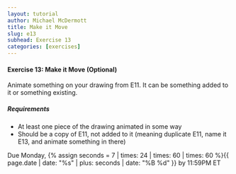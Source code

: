 ```yaml
---
layout: tutorial
author: Michael McDermott
title: Make it Move
slug: e13
subhead: Exercise 13
categories: [exercises]
---
```

#### Exercise 13: Make it Move (Optional)
Animate something on your drawing from E11. It can be something added to it or something existing.

##### Requirements
* At least one piece of the drawing animated in some way
* Should be a copy of E11, not added to it (meaning duplicate E11, name it E13, and animate something in there)

<span class="due">Due Monday, {% assign seconds = 7 | times: 24 | times: 60 | times: 60 %}{{ page.date | date: "%s" | plus: seconds | date: "%B %d" }} by 11:59PM ET</span>
